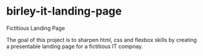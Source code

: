 # birley-it-landing-page
Fictitious Landing Page

The goal of this project is to sharpen html, css and flexbox skills by creating a presentable landing page for a fictitious IT compnay. 